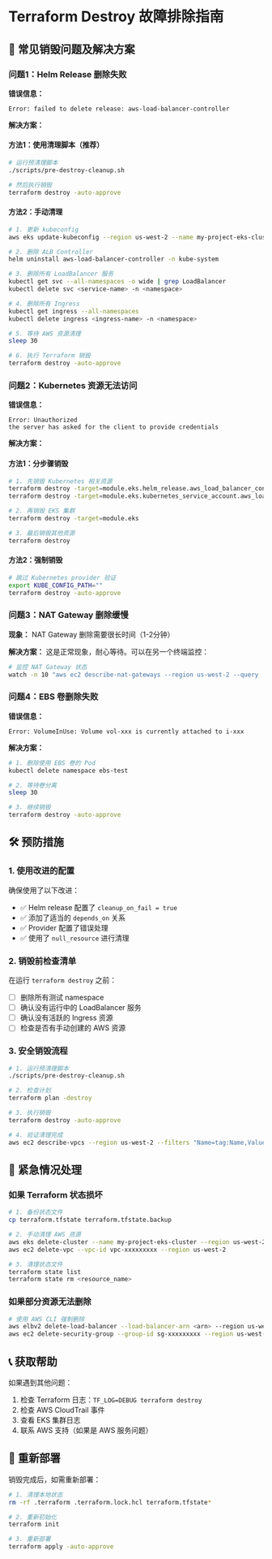 # Terraform Destroy 故障排除指南

## 🚨 常见销毁问题及解决方案

### 问题1：Helm Release 删除失败

**错误信息：**
```
Error: failed to delete release: aws-load-balancer-controller
```

**解决方案：**

#### 方法1：使用清理脚本（推荐）
```bash
# 运行预清理脚本
./scripts/pre-destroy-cleanup.sh

# 然后执行销毁
terraform destroy -auto-approve
```

#### 方法2：手动清理
```bash
# 1. 更新 kubeconfig
aws eks update-kubeconfig --region us-west-2 --name my-project-eks-cluster

# 2. 删除 ALB Controller
helm uninstall aws-load-balancer-controller -n kube-system

# 3. 删除所有 LoadBalancer 服务
kubectl get svc --all-namespaces -o wide | grep LoadBalancer
kubectl delete svc <service-name> -n <namespace>

# 4. 删除所有 Ingress
kubectl get ingress --all-namespaces
kubectl delete ingress <ingress-name> -n <namespace>

# 5. 等待 AWS 资源清理
sleep 30

# 6. 执行 Terraform 销毁
terraform destroy -auto-approve
```

### 问题2：Kubernetes 资源无法访问

**错误信息：**
```
Error: Unauthorized
the server has asked for the client to provide credentials
```

**解决方案：**

#### 方法1：分步骤销毁
```bash
# 1. 先销毁 Kubernetes 相关资源
terraform destroy -target=module.eks.helm_release.aws_load_balancer_controller
terraform destroy -target=module.eks.kubernetes_service_account.aws_load_balancer_controller

# 2. 再销毁 EKS 集群
terraform destroy -target=module.eks

# 3. 最后销毁其他资源
terraform destroy
```

#### 方法2：强制销毁
```bash
# 跳过 Kubernetes provider 验证
export KUBE_CONFIG_PATH=""
terraform destroy -auto-approve
```

### 问题3：NAT Gateway 删除缓慢

**现象：**
NAT Gateway 删除需要很长时间（1-2分钟）

**解决方案：**
这是正常现象，耐心等待。可以在另一个终端监控：

```bash
# 监控 NAT Gateway 状态
watch -n 10 "aws ec2 describe-nat-gateways --region us-west-2 --query 'NatGateways[?contains(Tags[?Key==\`Name\`].Value, \`my-project\`)].{Name:Tags[?Key==\`Name\`].Value|[0],State:State,NatGatewayId:NatGatewayId}' --output table"
```

### 问题4：EBS 卷删除失败

**错误信息：**
```
Error: VolumeInUse: Volume vol-xxx is currently attached to i-xxx
```

**解决方案：**
```bash
# 1. 删除使用 EBS 卷的 Pod
kubectl delete namespace ebs-test

# 2. 等待卷分离
sleep 30

# 3. 继续销毁
terraform destroy -auto-approve
```

## 🛠️ 预防措施

### 1. 使用改进的配置

确保使用了以下改进：

- ✅ Helm release 配置了 `cleanup_on_fail = true`
- ✅ 添加了适当的 `depends_on` 关系
- ✅ Provider 配置了错误处理
- ✅ 使用了 `null_resource` 进行清理

### 2. 销毁前检查清单

在运行 `terraform destroy` 之前：

- [ ] 删除所有测试 namespace
- [ ] 确认没有运行中的 LoadBalancer 服务
- [ ] 确认没有活跃的 Ingress 资源
- [ ] 检查是否有手动创建的 AWS 资源

### 3. 安全销毁流程

```bash
# 1. 运行预清理脚本
./scripts/pre-destroy-cleanup.sh

# 2. 检查计划
terraform plan -destroy

# 3. 执行销毁
terraform destroy -auto-approve

# 4. 验证清理完成
aws ec2 describe-vpcs --region us-west-2 --filters "Name=tag:Name,Values=my-project-vpc"
```

## 🚨 紧急情况处理

### 如果 Terraform 状态损坏

```bash
# 1. 备份状态文件
cp terraform.tfstate terraform.tfstate.backup

# 2. 手动清理 AWS 资源
aws eks delete-cluster --name my-project-eks-cluster --region us-west-2
aws ec2 delete-vpc --vpc-id vpc-xxxxxxxxx --region us-west-2

# 3. 清理状态文件
terraform state list
terraform state rm <resource_name>
```

### 如果部分资源无法删除

```bash
# 使用 AWS CLI 强制删除
aws elbv2 delete-load-balancer --load-balancer-arn <arn> --region us-west-2
aws ec2 delete-security-group --group-id sg-xxxxxxxxx --region us-west-2
```

## 📞 获取帮助

如果遇到其他问题：

1. 检查 Terraform 日志：`TF_LOG=DEBUG terraform destroy`
2. 检查 AWS CloudTrail 事件
3. 查看 EKS 集群日志
4. 联系 AWS 支持（如果是 AWS 服务问题）

## 🔄 重新部署

销毁完成后，如需重新部署：

```bash
# 1. 清理本地状态
rm -rf .terraform .terraform.lock.hcl terraform.tfstate*

# 2. 重新初始化
terraform init

# 3. 重新部署
terraform apply -auto-approve
```
